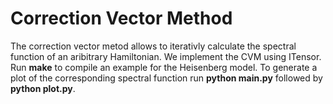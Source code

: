 # Correction Vector Method
The correction vector metod allows to iterativly calculate the spectral function of an aribitrary Hamiltonian.
We implement the CVM using ITensor. 
Run **make** to compile an example for the Heisenberg model.
To generate a plot of the corresponding spectral function run **python main.py** followed by **python plot.py**.
